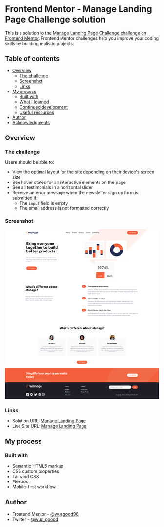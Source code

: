 # Frontend Mentor - Manage Landing Page Challenge solution

This is a solution to the [Manage Landing Page Challenge challenge on Frontend Mentor](https://www.frontendmentor.io/challenges/manage-landing-page-SLXqC6P5). Frontend Mentor challenges help you improve your coding skills by building realistic projects.

## Table of contents

- [Overview](#overview)
  - [The challenge](#the-challenge)
  - [Screenshot](#screenshot)
  - [Links](#links)
- [My process](#my-process)
  - [Built with](#built-with)
  - [What I learned](#what-i-learned)
  - [Continued development](#continued-development)
  - [Useful resources](#useful-resources)
- [Author](#author)
- [Acknowledgments](#acknowledgments)

## Overview

### The challenge

Users should be able to:

- View the optimal layout for the site depending on their device's screen size
- See hover states for all interactive elements on the page
- See all testimonials in a horizontal slider
- Receive an error message when the newsletter sign up form is submitted if:
  - The `input` field is empty
  - The email address is not formatted correctly

### Screenshot

![](./img/screen.png)

### Links

- Solution URL: [Manage Landing Page](https://github.com/wuzgood98/manage-landing-page)
- Live Site URL: [Manage Landing Page](https://wuzgood98.github.io/manage-landing-page/)

## My process

### Built with

- Semantic HTML5 markup
- CSS custom properties
- Tailwind CSS
- Flexbox
- Mobile-first workflow

## Author

- Frontend Mentor - [@wuzgood98](https://www.frontendmentor.io/profile/wuzgood98)
- Twitter - [@wuz_goood](https://www.twitter.com/wuz_goood)
